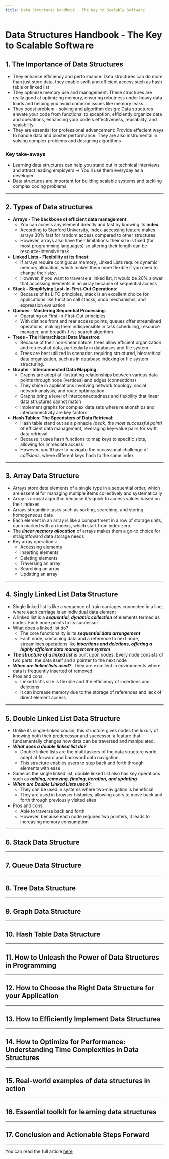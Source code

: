 ```yaml
---
title: Data Structures Handbook - The Key to Scalable Software
---
```


# Data Structures Handbook - The Key to Scalable Software

## 1. The Importance of Data Structures
- They enhance efficiency and performance: Data structures can do more than just store data, they enable swift and efficient access such as hash table or linked list
- They optimize memory use and management: These structures are really good at optimizing memory, ensuring robutness under heavy data loads and helping you avoid common issues like memory leaks
- They boost problem - solving and algorithm design: Data structures elevate your code from functional to exception, efficiently organize data and operations, enhancing your code's effectiveness, reusability, and scalability
- They are essential for professional advancement: Provide effecient ways to handle data and bloster performance. They are also instrumental in solving complex problems and designing algorithms

### Key take-aways
- Learning data structures can help you stand out in technical interviews and attract leading employers &rarr; You'll use them everyday as a developer
- Data structures are important for building scalable systems and tackling complex coding problems

---
## 2. Types of Data structures
- <b>Arrays - The backbone of efficient data management</b>:
    * You can access any element directly and fast by knowing its <b>index</b>
    * According to Stanford University, index-accessing feature makes arrays 30% fast for random access compared to other structures
    * However, arrays also have their limitations: their size is fixed (for most programming languages) so altering their length can be resource-intensive task
- <b>Linked Lists - Flexibility at its finest</b>:
    * If arrays require contiguous memory, Linked Lists require dynamic memory allocation, which makes them more flexible if you need to change their size.
    * However, if you want to traverse a linked list, it would be 20% slower that accessing elements in an array because of sequential access
- <b>Stack - Simplifying Last-In-First-Out Operations</b>: 
    * Because of its LIFO principles, stack is an excellent choice for applications like function call stacks, undo mechanisms, and expression evaluation
- <b>Queues - Mastering Sequential Processing</b>: 
    * Operating on First-In-First-Out principles
    * With distince front and rear access points, queues offer streamlined operations, making them indispensible in task scheduling, resource manager, and breadth-first-search algorithm
- <b>Trees - The Hierarchiacal Data Maestros</b>:
    * Because of their non-linear nature, trees allow efficient organization and retrieval of data, particularly in databases and file system
    * Trees are best utilized in scenarios requiring structured, hierarchical data organization, such as in database indexing or file system structuring.
- <b>Graphs - Interconnected Data Mapping</b>:
    * Graphs are adept at illustrating relationships between various data points through node (vertices) and edges (connections)
    * They shine in applications involving network topology, social network analysis, and route optimization
    * Graphs bring a level of interconnectedness and flexbility that linear data structures cannot match
    * Implement graphs for complex data sets where relationships and interconnectivity are key factors
- <b>Hash Tables: The Speedsters of Data Retrieval</b>:
    * Hash table stand out as a pinnacle <i>(peak, the most successful point)</i> of efficient data management, leveraging key-value pairs for swift data retrieval
    * Because it uses hash functions to map keys to specific slots, allowing for immediate access
    * However, you'll have to navigate the occassional challenge of <i>collisions</i>, where different keys hash to the same index

---

## 3. Array Data Structure
- Arrays store data elements of a single type in a sequential order, which are essential for managing multiple items collectively and systematically
- Array is crucial algorithm because it's quick to access values based on their indexes
- Arrays streamline tasks such as sorting, searching, and storing homogeneous data
- Each element in an array is like a compartment in a row of storage units, each marked with an indexs, which start from index zero.
- The <b><i>linear memory allocation</i></b> of arrays makes them a go-to choice for straightfoward data storage needs
- Key array operations:
    * Accessing elements
    * Inserting elements
    * Deleting elements
    * Traversing an array
    * Searching an array
    * Updating an array

---

## 4. Singly Linked List Data Structure
- Single linked list is like a sequence of train carriages connected in a line, where each carriage is an individual data element
- A linked list is a <b><i>sequential, dynamic collection</b></i> of elements termed as nodes. Each node points to its successor
- What does a linked list do?
    * The core functionality is its <b><i>sequential data arrangement</b></i>
    * Each node, containing data and a reference to next node, streamlines operations like <b><i>insertions and deletions, offering a highly efficient data management system</b></i>
- <b><i>The structure of a linked list</b></i> is built upon nodes. Every node consists of two parts: the data itself and a pointer to the next node
- <b><i>When are linked lists used?</b></i>: They are excellent in environments where data is frequently inserted of removed.
- Pros and cons:
    * Linked list's size is flexible and the efficiency of insertions and deletions
    * It can increase memory due to the storage of references and lack of direct element access

---

## 5. Double Linked List Data Structure
- Unlike its single-linked cousin, this structure gives nodes the luxury of knowing both their predecessor and successor, a feature that fundamentally changes how data can be traversed and manipulated.
- <b><i>What does a double linked list do?</b></i>
    * Double linked lists are the multitaskers of the data structure world, adept at forward and backward data navigation.
    * This structure enables users to step back and forth through elements with ease
- Same as the single linked list, double linked list also has key operations such as <b><i>adding, removing, finding, iteration, and updating</b></i>
-  <b><i>When are Double Linked Lists used?</b></i>: 
    * They can be used in systems where two-navigation is beneficial
    * They are used in browser histories, allowing users to move back and forth through previously visited sites
- Pros and cons:
    * Able to traverse back and forth
    * However, because each node requires two pointers, it leads to increasing memory consumption

---

## 6. Stack Data Structure

---

## 7. Queue Data Structure

---

## 8. Tree Data Structure

---

## 9. Graph Data Structure

---

## 10. Hash Table Data Structure

---

## 11. How to Unleash the Power of Data Structures in Programming

---

## 12. How to Choose the Right Data Structure for your Application

---

## 13. How to Efficiently Implement Data Structures

---

## 14. How to Optimize for Performance: Understanding Time Complexities in Data Structures

---

## 15. Real-world examples of data structures in action

---

## 16. Essential toolkit for learning data structures

---

## 17. Conclusion and Actionable Steps Forward

---

You can read the full article [here](https://www.freecodecamp.org/news/data-structures-the-key-to-scalable-software/?ref=dailydev)